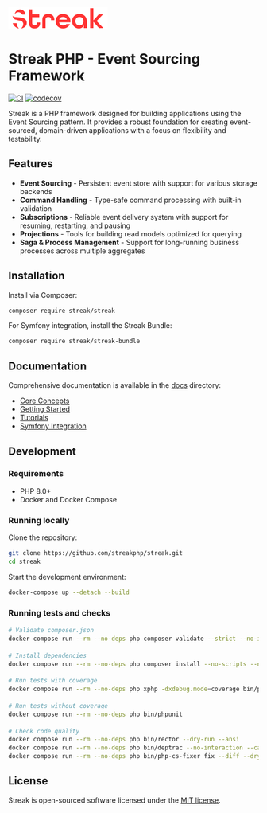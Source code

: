 ![Streak](docs/images/logo.png)

# Streak PHP - Event Sourcing Framework

[![CI](https://github.com/streakphp/streak/actions/workflows/ci.yaml/badge.svg)](https://github.com/streakphp/streak/actions/workflows/ci.yaml)
[![codecov](https://codecov.io/gh/streakphp/streak/branch/master/graph/badge.svg)](https://codecov.io/gh/streakphp/streak)

Streak is a PHP framework designed for building applications using the Event Sourcing pattern. It provides a robust foundation for creating event-sourced, domain-driven applications with a focus on flexibility and testability.

## Features

- **Event Sourcing** - Persistent event store with support for various storage backends
- **Command Handling** - Type-safe command processing with built-in validation
- **Subscriptions** - Reliable event delivery system with support for resuming, restarting, and pausing
- **Projections** - Tools for building read models optimized for querying
- **Saga & Process Management** - Support for long-running business processes across multiple aggregates

## Installation

Install via Composer:

```bash
composer require streak/streak
```

For Symfony integration, install the Streak Bundle:

```bash
composer require streak/streak-bundle
```

## Documentation

Comprehensive documentation is available in the [docs](docs/index.md) directory:

- [Core Concepts](docs/index.md#core-concepts)
- [Getting Started](docs/index.md#getting-started)
- [Tutorials](docs/index.md#getting-started)
- [Symfony Integration](docs/symfony-bundle/installation.md)

## Development

### Requirements

- PHP 8.0+
- Docker and Docker Compose

### Running locally

Clone the repository:

```bash
git clone https://github.com/streakphp/streak.git
cd streak
```

Start the development environment:

```bash
docker-compose up --detach --build
```

### Running tests and checks

```bash
# Validate composer.json
docker compose run --rm --no-deps php composer validate --strict --no-interaction --ansi

# Install dependencies
docker compose run --rm --no-deps php composer install --no-scripts --no-interaction --ansi

# Run tests with coverage
docker compose run --rm --no-deps php xphp -dxdebug.mode=coverage bin/phpunit --color=always --configuration=phpunit.xml.dist

# Run tests without coverage
docker compose run --rm --no-deps php bin/phpunit

# Check code quality
docker compose run --rm --no-deps php bin/rector --dry-run --ansi
docker compose run --rm --no-deps php bin/deptrac --no-interaction --cache-file=./build/.deptrac/.deptrac.cache --ansi
docker compose run --rm --no-deps php bin/php-cs-fixer fix --diff --dry-run --ansi --config=.php-cs-fixer.dist.php
```

## License

Streak is open-sourced software licensed under the [MIT license](LICENSE).
